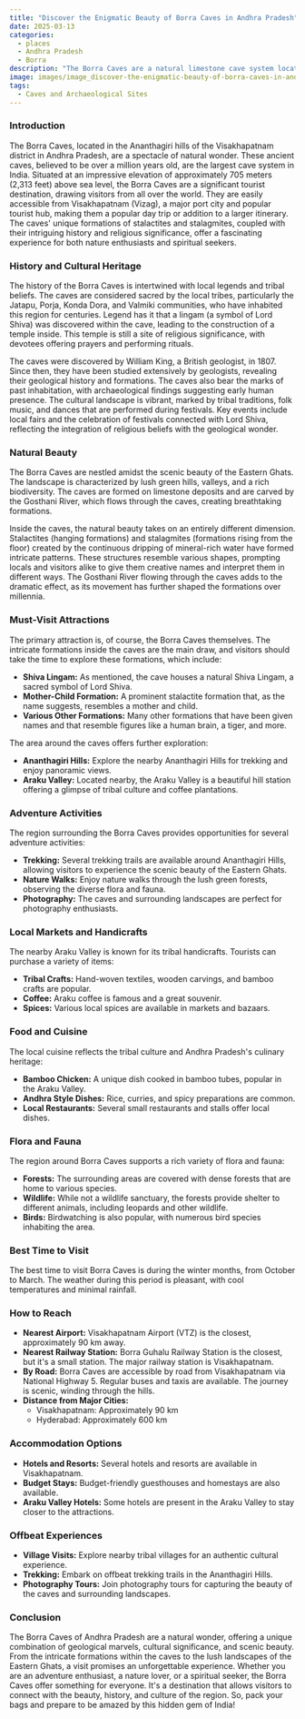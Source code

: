 ```yaml
---
title: "Discover the Enigmatic Beauty of Borra Caves in Andhra Pradesh"
date: 2025-03-13
categories:
  - places
  - Andhra Pradesh
  - Borra
description: "The Borra Caves are a natural limestone cave system located in the East Godavari district of Andhra Pradesh, India. Known for their stunning stalactite and stalagmite formations, these caves are one of India's largest and most impressive cave systems. They attract both adventure seekers and nature enthusiasts, offering a mesmerizing underground world to explore."
image: images/image_discover-the-enigmatic-beauty-of-borra-caves-in-andhra-pradesh.png
tags: 
  - Caves and Archaeological Sites
---
```



### **Introduction**

The Borra Caves, located in the Ananthagiri hills of the Visakhapatnam district in Andhra Pradesh, are a spectacle of natural wonder. These ancient caves, believed to be over a million years old, are the largest cave system in India. Situated at an impressive elevation of approximately 705 meters (2,313 feet) above sea level, the Borra Caves are a significant tourist destination, drawing visitors from all over the world. They are easily accessible from Visakhapatnam (Vizag), a major port city and popular tourist hub, making them a popular day trip or addition to a larger itinerary. The caves' unique formations of stalactites and stalagmites, coupled with their intriguing history and religious significance, offer a fascinating experience for both nature enthusiasts and spiritual seekers.

### **History and Cultural Heritage**

The history of the Borra Caves is intertwined with local legends and tribal beliefs. The caves are considered sacred by the local tribes, particularly the Jatapu, Porja, Konda Dora, and Valmiki communities, who have inhabited this region for centuries. Legend has it that a lingam (a symbol of Lord Shiva) was discovered within the cave, leading to the construction of a temple inside. This temple is still a site of religious significance, with devotees offering prayers and performing rituals.



The caves were discovered by William King, a British geologist, in 1807. Since then, they have been studied extensively by geologists, revealing their geological history and formations. The caves also bear the marks of past inhabitation, with archaeological findings suggesting early human presence. The cultural landscape is vibrant, marked by tribal traditions, folk music, and dances that are performed during festivals. Key events include local fairs and the celebration of festivals connected with Lord Shiva, reflecting the integration of religious beliefs with the geological wonder.

### **Natural Beauty**

The Borra Caves are nestled amidst the scenic beauty of the Eastern Ghats. The landscape is characterized by lush green hills, valleys, and a rich biodiversity. The caves are formed on limestone deposits and are carved by the Gosthani River, which flows through the caves, creating breathtaking formations.



Inside the caves, the natural beauty takes on an entirely different dimension. Stalactites (hanging formations) and stalagmites (formations rising from the floor) created by the continuous dripping of mineral-rich water have formed intricate patterns. These structures resemble various shapes, prompting locals and visitors alike to give them creative names and interpret them in different ways. The Gosthani River flowing through the caves adds to the dramatic effect, as its movement has further shaped the formations over millennia.

### **Must-Visit Attractions**

The primary attraction is, of course, the Borra Caves themselves. The intricate formations inside the caves are the main draw, and visitors should take the time to explore these formations, which include:

*   **Shiva Lingam:** As mentioned, the cave houses a natural Shiva Lingam, a sacred symbol of Lord Shiva.
*   **Mother-Child Formation:** A prominent stalactite formation that, as the name suggests, resembles a mother and child.
*   **Various Other Formations:** Many other formations that have been given names and that resemble figures like a human brain, a tiger, and more.



The area around the caves offers further exploration:

*   **Ananthagiri Hills:** Explore the nearby Ananthagiri Hills for trekking and enjoy panoramic views.
*   **Araku Valley:** Located nearby, the Araku Valley is a beautiful hill station offering a glimpse of tribal culture and coffee plantations.

### **Adventure Activities**

The region surrounding the Borra Caves provides opportunities for several adventure activities:

*   **Trekking:** Several trekking trails are available around Ananthagiri Hills, allowing visitors to experience the scenic beauty of the Eastern Ghats.
*   **Nature Walks:** Enjoy nature walks through the lush green forests, observing the diverse flora and fauna.
*   **Photography:** The caves and surrounding landscapes are perfect for photography enthusiasts.

### **Local Markets and Handicrafts**

The nearby Araku Valley is known for its tribal handicrafts. Tourists can purchase a variety of items:

*   **Tribal Crafts:** Hand-woven textiles, wooden carvings, and bamboo crafts are popular.
*   **Coffee:** Araku coffee is famous and a great souvenir.
*   **Spices:** Various local spices are available in markets and bazaars.

### **Food and Cuisine**

The local cuisine reflects the tribal culture and Andhra Pradesh's culinary heritage:

*   **Bamboo Chicken:** A unique dish cooked in bamboo tubes, popular in the Araku Valley.
*   **Andhra Style Dishes:** Rice, curries, and spicy preparations are common.
*   **Local Restaurants:** Several small restaurants and stalls offer local dishes.



### **Flora and Fauna**

The region around Borra Caves supports a rich variety of flora and fauna:

*   **Forests:** The surrounding areas are covered with dense forests that are home to various species.
*   **Wildlife:** While not a wildlife sanctuary, the forests provide shelter to different animals, including leopards and other wildlife.
*   **Birds:** Birdwatching is also popular, with numerous bird species inhabiting the area.

### **Best Time to Visit**

The best time to visit Borra Caves is during the winter months, from October to March. The weather during this period is pleasant, with cool temperatures and minimal rainfall.

### **How to Reach**

*   **Nearest Airport:** Visakhapatnam Airport (VTZ) is the closest, approximately 90 km away.
*   **Nearest Railway Station:** Borra Guhalu Railway Station is the closest, but it's a small station. The major railway station is Visakhapatnam.
*   **By Road:** Borra Caves are accessible by road from Visakhapatnam via National Highway 5. Regular buses and taxis are available. The journey is scenic, winding through the hills.
*   **Distance from Major Cities:**
    *   Visakhapatnam: Approximately 90 km
    *   Hyderabad: Approximately 600 km

### **Accommodation Options**

*   **Hotels and Resorts:** Several hotels and resorts are available in Visakhapatnam.
*   **Budget Stays:** Budget-friendly guesthouses and homestays are also available.
*   **Araku Valley Hotels:** Some hotels are present in the Araku Valley to stay closer to the attractions.

### **Offbeat Experiences**

*   **Village Visits:** Explore nearby tribal villages for an authentic cultural experience.
*   **Trekking:** Embark on offbeat trekking trails in the Ananthagiri Hills.
*   **Photography Tours:** Join photography tours for capturing the beauty of the caves and surrounding landscapes.

### **Conclusion**

The Borra Caves of Andhra Pradesh are a natural wonder, offering a unique combination of geological marvels, cultural significance, and scenic beauty. From the intricate formations within the caves to the lush landscapes of the Eastern Ghats, a visit promises an unforgettable experience. Whether you are an adventure enthusiast, a nature lover, or a spiritual seeker, the Borra Caves offer something for everyone. It's a destination that allows visitors to connect with the beauty, history, and culture of the region. So, pack your bags and prepare to be amazed by this hidden gem of India!


